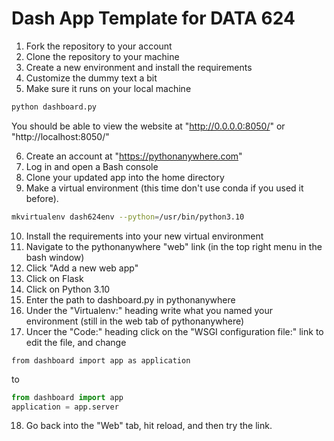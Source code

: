 # Dash App Template for DATA 624

1. Fork the repository to your account
2. Clone the repository to your machine
3. Create a new environment and install the requirements 
4. Customize the dummy text a bit
5. Make sure it runs on your local machine

``` sh
python dashboard.py
```

You should be able to view the website at "http://0.0.0.0:8050/" or "http://localhost:8050/"

6. Create an account at "https://pythonanywhere.com"
7. Log in and open a Bash console
8. Clone your updated app into the home directory
9. Make a virtual environment (this time don't use conda if you used it before). 

``` sh
mkvirtualenv dash624env --python=/usr/bin/python3.10
```
10. Install the requirements into your new virtual environment
11. Navigate to the pythonanywhere "web" link (in the  top right menu in the bash window)
12. Click "Add a new web app"
13. Click on Flask 
14. Click on Python 3.10
15. Enter the path to dashboard.py in pythonanywhere
16. Under the "Virtualenv:" heading write what you named your environment (still in the web tab of pythonanywhere)
17. Uncer the "Code:" heading click on the "WSGI configuration file:" link to edit the file, and change 

`from dashboard import app as application`

to

``` python
from dashboard import app
application = app.server
```
18. Go back into the "Web" tab, hit reload, and then try the link. 

